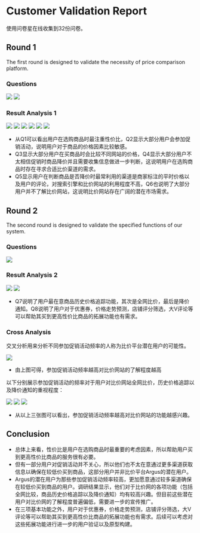 # Customer Validation Report
使用问卷星在线收集到32份问卷。
## Round 1
The first round is designed to validate the necessity of price comparison platform.
### Questions
![](img/user_validation_1-1.png)
![](img/user_validation_1-2.png)
### Result Analysis 1
![](img/chart1.png)
![](img/chart2.png)
![](img/chart3.png)
![](img/chart4.png)
![](img/chart5.png)
![](img/chart6.png)

* 从Q1可以看出用户在选购商品时最注重性价比，Q2显示大部分用户会参加促销活动，说明用户对于商品的价格因素比较敏感。
* Q3显示大部分用户在买商品时会比较不同网站的价格，Q4显示大部分用户不太相信促销时商品降价并且需要收集信息做进一步判断，这说明用户在选购商品时存在寻求合适比价渠道的需求。
* Q5显示用户在判断商品是否降价时最常利用的渠道是商家标注的平时价格以及用户的评论，对搜索引擎和比价网站的利用程度不高，Q6也说明了大部分用户并不了解比价网站，这说明比价网站存在广阔的潜在市场需求。


## Round 2
The second round is designed to validate the specified functions of our system.
### Questions
![](img/user_validation_2.png)
### Result Analysis 2
![](img/chart7.png)
![](img/chart8.png)

* Q7说明了用户最在意商品历史价格追踪功能，其次是全网比价，最后是降价通知。Q8说明了用户对于优惠券，价格走势预测，店铺评分筛选，大V评论等可以帮助其买到更高性价比商品的拓展功能也有需求。

### Cross Analysis
交叉分析用来分析不同参加促销活动频率的人称为比价平台潜在用户的可能性。

![](img/cross-2-6.png)
* 由上图可得，参加促销活动频率越高对比价网站的了解程度越高

以下分别展示参加促销活动的频率对于用户对比价网站全网比价，历史价格追踪以及降价通知的重视程度：

![](img/cross-2-7-1.png)
![](img/cross-2-7-2.png)
![](img/cross-2-7-3.png)
* 从以上三张图可以看出，参加促销活动频率越高对比价网站的功能越感兴趣。 
## Conclusion
* 总体上来看，性价比是用户在选购商品时最重要的考虑因素，所以帮助用户买到更高性价比商品的服务很有必要。
* 但有一部分用户对促销活动并不关心，所以他们也不太在意通过更多渠道获取信息以确保在较低价买到商品，这部分用户并非比价平台Argus的潜在用户。
* Argus的潜在用户为那些参加促销活动频率较高，更加愿意通过较多渠道确保在较低价买到商品的用户。调研结果显示，他们对于比价网的各项功能（包括全网比较，商品历史价格追踪以及降价通知）均有较高兴趣。但目前这些潜在用户对比价网的了解程度普遍偏低，需要进一步的宣传推广。
* 在三项基本功能之外，用户对于优惠券，价格走势预测，店铺评分筛选，大V评论等可以帮助其买到更高性价比商品的拓展功能也有需求。后续可以考虑对这些拓展功能进行进一步的用户验证以及原型构建。